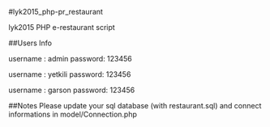 #lyk2015_php-pr_restaurant

lyk2015 PHP e-restaurant script

##Users Info

username : admin password: 123456

username : yetkili password: 123456

username : garson password: 123456

##Notes
Please update your sql database (with restaurant.sql) and connect informations in model/Connection.php
